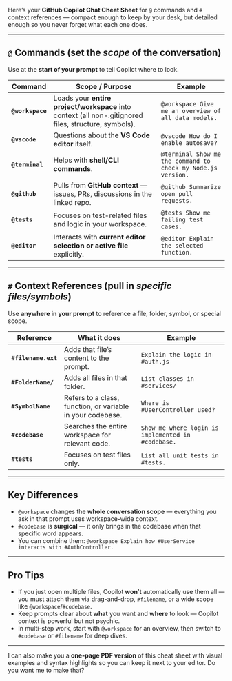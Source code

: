 Here’s your **GitHub Copilot Chat Cheat Sheet** for `@` commands and `#` context references — compact enough to keep by your desk, but detailed enough so you never forget what each one does.

---

## **`@` Commands** (set the *scope* of the conversation)

Use at the **start of your prompt** to tell Copilot where to look.

| Command          | Scope / Purpose                                                                                       | Example                                                      |
| ---------------- | ----------------------------------------------------------------------------------------------------- | ------------------------------------------------------------ |
| **`@workspace`** | Loads your **entire project/workspace** into context (all non-.gitignored files, structure, symbols). | `@workspace Give me an overview of all data models.`         |
| **`@vscode`**    | Questions about the **VS Code editor** itself.                                                        | `@vscode How do I enable autosave?`                          |
| **`@terminal`**  | Helps with **shell/CLI commands**.                                                                    | `@terminal Show me the command to check my Node.js version.` |
| **`@github`**    | Pulls from **GitHub context** — issues, PRs, discussions in the linked repo.                          | `@github Summarize open pull requests.`                      |
| **`@tests`**     | Focuses on test-related files and logic in your workspace.                                            | `@tests Show me failing test cases.`                         |
| **`@editor`**    | Interacts with **current editor selection or active file** explicitly.                                | `@editor Explain the selected function.`                     |

---

## **`#` Context References** (pull in *specific files/symbols*)

Use **anywhere in your prompt** to reference a file, folder, symbol, or special scope.

| Reference           | What it does                                               | Example                                            |
| ------------------- | ---------------------------------------------------------- | -------------------------------------------------- |
| **`#filename.ext`** | Adds that file’s content to the prompt.                    | `Explain the logic in #auth.js`                    |
| **`#FolderName/`**  | Adds all files in that folder.                             | `List classes in #services/`                       |
| **`#SymbolName`**   | Refers to a class, function, or variable in your codebase. | `Where is #UserController used?`                   |
| **`#codebase`**     | Searches the entire workspace for relevant code.           | `Show me where login is implemented in #codebase.` |
| **`#tests`**        | Focuses on test files only.                                | `List all unit tests in #tests.`                   |

---

## **Key Differences**

* `@workspace` changes the **whole conversation scope** — everything you ask in that prompt uses workspace-wide context.
* `#codebase` is **surgical** — it only brings in the codebase when that specific word appears.
* You can combine them:
  `@workspace Explain how #UserService interacts with #AuthController.`

---

## **Pro Tips**

* If you just open multiple files, Copilot **won’t** automatically use them all — you must attach them via drag-and-drop, `#filename`, or a wide scope like `@workspace`/`#codebase`.
* Keep prompts clear about **what** you want and **where** to look — Copilot context is powerful but not psychic.
* In multi-step work, start with `@workspace` for an overview, then switch to `#codebase` or `#filename` for deep dives.

---

I can also make you a **one-page PDF version** of this cheat sheet with visual examples and syntax highlights so you can keep it next to your editor.
Do you want me to make that?
